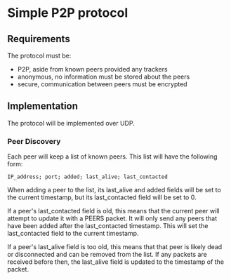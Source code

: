 Simple P2P protocol
===================

Requirements
------------
The protocol must be:
* P2P, aside from known peers provided any trackers
* anonymous, no information must be stored about the peers
* secure, communication between peers must be encrypted

Implementation
--------------
The protocol will be implemented over UDP.

### Peer Discovery
Each peer will keep a list of known peers. This list will have the following form:

    IP_address; port; added; last_alive; last_contacted

When adding a peer to the list, its last_alive and added fields will be set to the current timestamp, but its last_contacted field will be set to 0.

If a peer's last_contacted field is old, this means that the current peer will attempt to update it with a PEERS packet. It will only send any peers that have been added after the last_contacted timestamp. This will set the last_contacted field to the current timestamp.

If a peer's last_alive field is too old, this means that that peer is likely dead or disconnected and can be removed from the list. If any packets are received before then, the last_alive field is updated to the timestamp of the packet.
